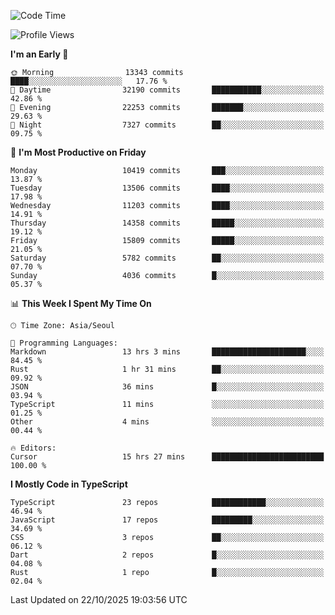 <!--START_SECTION:waka-->
![Code Time](http://img.shields.io/badge/Code%20Time-8%2C367%20hrs%2037%20mins-blue)

![Profile Views](http://img.shields.io/badge/Profile%20Views-0-blue)

**I'm an Early 🐤** 

```text
🌞 Morning                13343 commits       ████░░░░░░░░░░░░░░░░░░░░░   17.76 % 
🌆 Daytime                32190 commits       ███████████░░░░░░░░░░░░░░   42.86 % 
🌃 Evening                22253 commits       ███████░░░░░░░░░░░░░░░░░░   29.63 % 
🌙 Night                  7327 commits        ██░░░░░░░░░░░░░░░░░░░░░░░   09.75 % 
```
📅 **I'm Most Productive on Friday** 

```text
Monday                   10419 commits       ███░░░░░░░░░░░░░░░░░░░░░░   13.87 % 
Tuesday                  13506 commits       ████░░░░░░░░░░░░░░░░░░░░░   17.98 % 
Wednesday                11203 commits       ████░░░░░░░░░░░░░░░░░░░░░   14.91 % 
Thursday                 14358 commits       █████░░░░░░░░░░░░░░░░░░░░   19.12 % 
Friday                   15809 commits       █████░░░░░░░░░░░░░░░░░░░░   21.05 % 
Saturday                 5782 commits        ██░░░░░░░░░░░░░░░░░░░░░░░   07.70 % 
Sunday                   4036 commits        █░░░░░░░░░░░░░░░░░░░░░░░░   05.37 % 
```


📊 **This Week I Spent My Time On** 

```text
🕑︎ Time Zone: Asia/Seoul

💬 Programming Languages: 
Markdown                 13 hrs 3 mins       █████████████████████░░░░   84.45 % 
Rust                     1 hr 31 mins        ██░░░░░░░░░░░░░░░░░░░░░░░   09.92 % 
JSON                     36 mins             █░░░░░░░░░░░░░░░░░░░░░░░░   03.94 % 
TypeScript               11 mins             ░░░░░░░░░░░░░░░░░░░░░░░░░   01.25 % 
Other                    4 mins              ░░░░░░░░░░░░░░░░░░░░░░░░░   00.44 % 

🔥 Editors: 
Cursor                   15 hrs 27 mins      █████████████████████████   100.00 % 
```

**I Mostly Code in TypeScript** 

```text
TypeScript               23 repos            ████████████░░░░░░░░░░░░░   46.94 % 
JavaScript               17 repos            █████████░░░░░░░░░░░░░░░░   34.69 % 
CSS                      3 repos             ██░░░░░░░░░░░░░░░░░░░░░░░   06.12 % 
Dart                     2 repos             █░░░░░░░░░░░░░░░░░░░░░░░░   04.08 % 
Rust                     1 repo              █░░░░░░░░░░░░░░░░░░░░░░░░   02.04 % 
```




 Last Updated on 22/10/2025 19:03:56 UTC
<!--END_SECTION:waka-->

